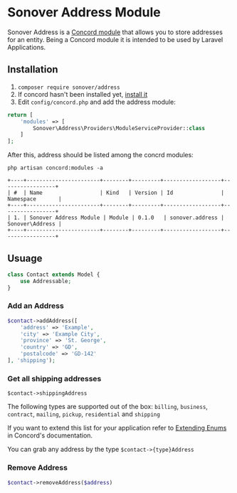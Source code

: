 # Sonover Address Module
Sonover Address is a [Concord module](https://artkonekt.github.io/concord/#/modules) that allows you to store addresses for an entity. 
Being a Concord module it is intended to be used by Laravel Applications.

## Installation
1. `composer require sonover/address`
2. If concord hasn't been installed yet, [install it](https://artkonekt.github.io/concord/#/installation)
3. Edit `config/concord.php` and add the address module:

```php
return [
    'modules' => [
        Sonover\Address\Providers\ModuleServiceProvider::class
    ]
];
```

After this, address should be listed among the concrd modules:

```
php artisan concord:modules -a

+----+-----------------------+--------+---------+------------------+-----------------+
| #  | Name                  | Kind   | Version | Id               | Namespace       |
+----+-----------------------+--------+---------+------------------+-----------------+
| 1. | Sonover Address Module | Module | 0.1.0   | sonover.address | Sonover\Address |
+----+-----------------------+--------+---------+------------------+-----------------+
```

## Usuage
```php
class Contact extends Model {
    use Addressable;
}
```

### Add an Address

```php
$contact->addAddress([
    'address' => 'Example',
    'city' => 'Example City',
    'province' => 'St. George',
    'country' => 'GD',
    'postalcode' => 'GD-142'
], 'shipping');
```

### Get all shipping addresses
```
$contact->shippingAddress
```

The following types are supported out of the box: `billing`, `business`, `contract`, `mailing`, `pickup`, `residential` and `shipping`

If you want to extend this list for your application refer to [Extending Enums](https://artkonekt.github.io/concord/#/enums?id=extending-enums) in Concord's documentation.

You can grab any address by the type `$contact->{type}Address`

### Remove Address
```php
$contact->removeAddress($address)
```